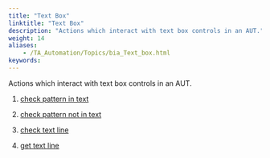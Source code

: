 ```yaml
--- 
title: "Text Box"
linktitle: "Text Box"
description: "Actions which interact with text box controls in an AUT."
weight: 14
aliases: 
    - /TA_Automation/Topics/bia_Text_box.html
keywords: 
---
```


Actions which interact with text box controls in an AUT.

1.  [check pattern in text](/automation-guide/action-based-testing-language/built-in-actions/user-interface-actions/text-box/check-pattern-in-text)  

2.  [check pattern not in text](/automation-guide/action-based-testing-language/built-in-actions/user-interface-actions/text-box/check-pattern-not-in-text)  

3.  [check text line](/automation-guide/action-based-testing-language/built-in-actions/user-interface-actions/text-box/check-text-line)  

4.  [get text line](/automation-guide/action-based-testing-language/built-in-actions/user-interface-actions/text-box/get-text-line)  





